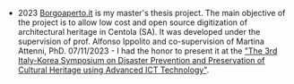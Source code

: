 - <strng>2023</strong> [Borgoaperto.it](https://borgoaperto.it/mediawiki/index.php/Pagina_principale) is my master's thesis project. The main objective of the project is to allow low cost and open source digitization of architectural heritage in Centola (SA).
It was developed under the supervision of prof. Alfonso Ippolito and co-supervision of Martina Attenni, PhD.
07/11/2023 - I had the honor to present it at the ["The 3rd Italy-Korea Symposium on Disaster Prevention and Preservation of Cultural Heritage using Advanced ICT Technology"](https://www.eventi.enea.it/tutti-gli-eventi-enea/3rd-italy-korea-symposium.html).
